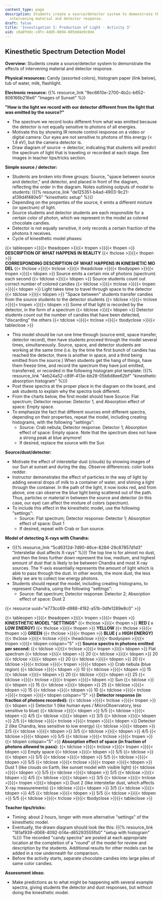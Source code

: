 ```yaml
---
content_type: page
description: Students create a source/detector system to demonstrate the effects of
  intervening material and detector response.
draft: false
title: 'Investigation 3: Production of Light - Activity 3'
uid: c8a0fddc-c8fc-4dd5-8694-605dd4e9c0d4
---
```

## **Kinesthetic Spectrum Detection Model**

**Overview:** Students create a source/detector system to demonstrate the effects of intervening material and detector response.

**Physical resources:** Candy (assorted colors), histogram paper (link below), tub of water, milk, flashlight.

**Electronic resource:** {{% resource_link "9ec6610e-2700-4b2c-b652-806166b216e6" "Images of Sunset" %}}

**"How is the light we record with our detector different from the light that was emitted by the source?"**

- The spectrum we record looks different from what was emitted because the detector is not equally sensitive to photons of all energies.
- Motivate this by showing IR remote control response on a video or digital camera: Our eyes are not sensitive to photons of this energy (\< 1.8 eV), but the camera detector is.
- Draw diagram of source -> detector, indicating that students will predict the spectrum of light that is traveling or recorded at each stage. See images in teacher tips/tricks section.

**Simple source / detector:**

- Students are broken into three groups: Source, "space between source and detector," and detector, and placed in front of the diagram, reflecting the order in the diagram. Notes outlining outputs of model to students: ({{% resource_link "de125351-b4ad-4903-9c21-a139d4f480e5" "kinesthetic setup" %}})
- Depending on the properties of the source, it emits a different mixture (or spectrum) of light.
- Source students and detector students are each responsible for a certain color of photon, which we represent in the model as colored chocolate candies.
- Detector is not equally sensitive, it only records a certain fraction of the photons it receives.
- Cycle of kinesthetic model phases:

{{< tableopen >}}{{< theadopen >}}{{< tropen >}}{{< thopen >}}
**DESCRIPTION OF WHAT HAPPENS IN REALITY**
{{< thclose >}}{{< thopen >}}
**CORRESPONDING DESCRIPTION OF WHAT HAPPENS IN KINESHETIC MODEL**
{{< thclose >}}{{< trclose >}}{{< theadclose >}}{{< tbodyopen >}}{{< tropen >}}{{< tdopen >}}
Source emits a certain mix of photons (spectrum) each second
{{< tdclose >}}{{< tdopen >}}
Source students count out correct number of colored candies
{{< tdclose >}}{{< trclose >}}{{< tropen >}}{{< tdopen >}}
Light takes time to travel through space to the detector
{{< tdclose >}}{{< tdopen >}}
"Space between" students transfer candies from the source students to the detector students
{{< tdclose >}}{{< trclose >}}{{< tropen >}}{{< tdopen >}}
Some of that light is recorded by the detector, in the form of a spectrum
{{< tdclose >}}{{< tdopen >}}
Detector students count out the number of candies that have been detected, "discarding" the others
{{< tdclose >}}{{< trclose >}}{{< tbodyclose >}}{{< tableclose >}}

- This model should be run one time through (source emit, space transfer, detector record), then have students proceed through the model several times, simultaneously. Source, space, and detector students are working at the same time (i.e. by the time the first bunch of candies has reached the detector, there is another in space, and a third being emitted from the source.) When students get the hang of things, have them freeze time, and record the spectrum they have just emitted, transferred, or recorded in the following histogram plot template: ({{% resource_link "4eb24a52-c89f-413e-bb28-05b6d8ee62bf" "kinesthetic absorption histogram" %}})
- Post these spectra at the proper place in the diagram on the board, and ask students to explain why the spectra look different.
- From the charts below, the first model should have Source: Flat spectrum; Detector response: Detector 1, and Absorption effect of space: Empty space.
- To emphasize the fact that different sources emit different spectra, depending on their properties, repeat the model, including creating histograms, with the following "settings":
    - Source: Crab nebula; Detector response: Detector 1; Absorption effect of space: Empty space. Note that the spectrum does not have a strong peak at blue anymore!
    - If desired, replace the source with the Sun

**Source/dust/detector:**

- Motivate the effect of interstellar dust (clouds) by showing images of our Sun at sunset and during the day. Observe differences: color looks redder.
- Instructor demonstrates the effect of particles in the way of light by adding several drops of milk to a container of water, and shining a light through the container. In the path of the light, it now looks red, and from above, one can observe the blue light being scattered out of the path. Thus, particles or material in between the source and detector (in this case, our eye) can affect the mixture of colors (spectrum).
- To include this effect in the kinesthetic model, use the following "settings":
    - Source: Flat spectrum; Detector response: Detector 1; Absorption effect of space: Dust 1
    - If desired, repeat with Crab or Sun source.

**Model of detecting X-rays with Chandra:**

- ({{% resource_link "5cd6312d-7d90-46ce-8284-29c87857d1d3" "Interstellar dust affects X-rays" %}}) The top line is for almost no dust, and then the lines further down represent the low, medium, and highest amount of dust that is likely to be between Chandra and most X-ray sources. The Y-axis essentially represents the amount of light which is able to pass through the dust. In other words, the more dust, the less likely we are to collect low energy photons.
- Students should repeat the model, including creating histograms, to represent Chandra, using the following "settings":
    - Source: flat spectrum; Detector response: Detector 2; Absorption effect of space: Dust 2

{{< resource uuid="e773cc69-d988-4192-a51b-0dfe1289e8c0" >}}

{{< tableopen >}}{{< theadopen >}}{{< tropen >}}{{< thopen >}}
**KINESTHETIC MODEL "SETTINGS"**
{{< thclose >}}{{< thopen >}}
**RED ( = LOW ENERGY)**
{{< thclose >}}{{< thopen >}}
**YELLOW**
{{< thclose >}}{{< thopen >}}
**GREEN**
{{< thclose >}}{{< thopen >}}
**BLUE ( = HIGH ENERGY)**
{{< thclose >}}{{< trclose >}}{{< theadclose >}}{{< tbodyopen >}}{{< tropen >}}{{< tdopen colspan="5" >}}
**Source spectra in photons emitted per second:**
{{< tdclose >}}{{< trclose >}}{{< tropen >}}{{< tdopen >}}
Flat spectrum
{{< tdclose >}}{{< tdopen >}}
20
{{< tdclose >}}{{< tdopen >}}
20
{{< tdclose >}}{{< tdopen >}}
20
{{< tdclose >}}{{< tdopen >}}
20
{{< tdclose >}}{{< trclose >}}{{< tropen >}}{{< tdopen >}}
Crab nebula (blue region)
{{< tdclose >}}{{< tdopen >}}
10
{{< tdclose >}}{{< tdopen >}}
15
{{< tdclose >}}{{< tdopen >}}
20
{{< tdclose >}}{{< tdopen >}}
25
{{< tdclose >}}{{< trclose >}}{{< tropen >}}{{< tdopen >}}
Sun
{{< tdclose >}}{{< tdopen >}}
15
{{< tdclose >}}{{< tdopen >}}
25
{{< tdclose >}}{{< tdopen >}}
15
{{< tdclose >}}{{< tdopen >}}
10
{{< tdclose >}}{{< trclose >}}{{< tropen >}}{{< tdopen colspan="5" >}}
**Detector response (in fraction of photons recorded):**
{{< tdclose >}}{{< trclose >}}{{< tropen >}}{{< tdopen >}}
Detector 1 (like human eyes / MicroObservatory, less sensitive to blue)
{{< tdclose >}}{{< tdopen >}}
5/5
{{< tdclose >}}{{< tdopen >}}
4/5
{{< tdclose >}}{{< tdopen >}}
3/5
{{< tdclose >}}{{< tdopen >}}
2/5
{{< tdclose >}}{{< trclose >}}{{< tropen >}}{{< tdopen >}}
Detector 2 (like Chandra, less sensitive to low energy)
{{< tdclose >}}{{< tdopen >}}
2/5
{{< tdclose >}}{{< tdopen >}}
3/5
{{< tdclose >}}{{< tdopen >}}
4/5
{{< tdclose >}}{{< tdopen >}}
5/5
{{< tdclose >}}{{< trclose >}}{{< tropen >}}{{< tdopen colspan="5" >}}
**Absorption effect of space (in fraction of photons allowed to pass):**
{{< tdclose >}}{{< trclose >}}{{< tropen >}}{{< tdopen >}}
Empty space
{{< tdclose >}}{{< tdopen >}}
5/5
{{< tdclose >}}{{< tdopen >}}
5/5
{{< tdclose >}}{{< tdopen >}}
5/5
{{< tdclose >}}{{< tdopen >}}
5/5
{{< tdclose >}}{{< trclose >}}{{< tropen >}}{{< tdopen >}}
Dust 1 (like clouds on Earth, like sunset model with visible light)
{{< tdclose >}}{{< tdopen >}}
5/5
{{< tdclose >}}{{< tdopen >}}
5/5
{{< tdclose >}}{{< tdopen >}}
4/5
{{< tdclose >}}{{< tdopen >}}
3/5
{{< tdclose >}}{{< trclose >}}{{< tropen >}}{{< tdopen >}}
Dust 2 (like interstellar dust, which affects X-ray measurements)
{{< tdclose >}}{{< tdopen >}}
3/5
{{< tdclose >}}{{< tdopen >}}
4/5
{{< tdclose >}}{{< tdopen >}}
5/5
{{< tdclose >}}{{< tdopen >}}
5/5
{{< tdclose >}}{{< trclose >}}{{< tbodyclose >}}{{< tableclose >}}

**Teacher tips/tricks:**

- Timing: about 2 hours, longer with more alternative "settings" of the kinesthetic model.
- Eventually, the drawn diagram should look like this: ({{% resource_link "181af939-d068-4092-b14e-d65293555fb0" "setup with histogram" %}}) The recorded "candy spectra" are posted at each appropriate location at the completion of a "round" of the model for review and description by the students. Additional results for other models can be added in a row underneath for comparison.
- Before the activity starts, separate chocolate candies into large piles of same color candies.

**Assessment ideas:**

- Make predictions as to what might be happening with several example spectra, giving students the detector and dust responses, but without doing the kinesthetic model.